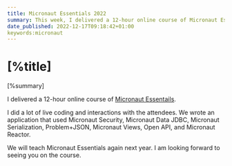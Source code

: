 ```yaml
---
title: Micronaut Essentials 2022
summary: This week, I delivered a 12-hour online course of Micronaut Essentials.
date_published: 2022-12-17T09:18:42+01:00
keywords:micronaut
---
```


# [%title]

[%summary]

I delivered a 12-hour online course of [Micronaut Essentails](https://micronaut.io/professional-training/micronaut-essentials/).

I did a lot of live coding and interactions with the attendees. We wrote an application that used Micronaut Security, Micronaut Data JDBC, Micronaut Serialization, Problem+JSON, Micronaut Views, Open API, and Micronaut Reactor. 

We will teach Micronaut Essentials again next year. I am looking forward to seeing you on the course. 



